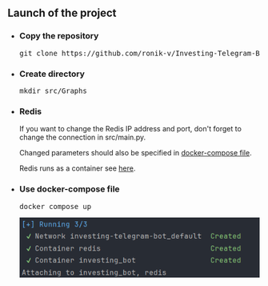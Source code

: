 ## Launch of the project
<div>
    <ul>
        <div class="wrapper">
            <li><h3>Copy the repository</h3>
            <pre>git clone https://github.com/ronik-v/Investing-Telegram-Bot.git</pre></li>
            <li>
                <h3>Create directory</h3>
                <pre>mkdir src/Graphs</pre>
            </li>
            <li>
                <h3>Redis</h3>
                <p>If you want to change the Redis IP address and port, don't forget to change the connection in src/main.py.</p>
                <p>Changed parameters should also be specified in <a href="docker-compose.yaml">docker-compose file</a>.</p>
                <p>Redis runs as a container see <a href="docker-compose.yaml">here</a>.</p>
            </li>
            <li>
                <h3>Use docker-compose file</h3>
                <pre>docker compose up</pre>
                <img src="images/docker_compose_containers.png">
            </li>
        </div>
    </ul>
</div>